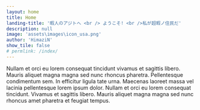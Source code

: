 ```yaml
---
layout: home
title: Home
landing-title: '暇人のアジトへ <br /> ようこそ! <br />私が超暇ノ住民だ'
description: null
image: 'assets\images\icon_usa.png'
author: 'HimaziN'
show_tile: false
# permlink: /index/
---
```


Nullam et orci eu lorem consequat tincidunt vivamus et sagittis libero. Mauris aliquet magna magna sed nunc rhoncus pharetra. Pellentesque condimentum sem. In efficitur ligula tate urna. Maecenas laoreet massa vel lacinia pellentesque lorem ipsum dolor. Nullam et orci eu lorem consequat tincidunt. Vivamus et sagittis libero. Mauris aliquet magna magna sed nunc rhoncus amet pharetra et feugiat tempus.
